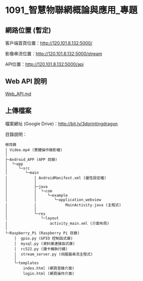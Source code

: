 # 1091_智慧物聯網概論與應用_專題

## 網路位置 (暫定)

客戶端首頁位置：http://120.101.8.132:5000/

影像串流位置：http://120.101.8.132:5000/stream

API位置：http://120.101.8.132:5000/api

## Web API 說明

[Web_API.md](Web_API.md)

## 上傳檔案
檔案網址 (Google Drive)：http://bit.ly/3dprintingdragon

目錄說明：
```
根目錄
│ Video.mp4 (實體操作錄影檔)
│
├─Android_APP (APP 目錄)
│  └─app
│     └─src
│        └─main
│            │ AndroidManifest.xml (屬性設定檔)
│            │
│            ├─java
│            │  └─com
│            │     └─example
│            │        └─application_webview
│            │             MainActivity.java (主程式)
│            │
│            └─res
│               └─layout
│                   activity_main.xml (介面布局)
│
└─Raspberry_Pi (Raspberry Pi 目錄)
    │  gpio.py (GPIO 控制函式庫)
    │  mysql.py (資料庫連接函式庫)
    │  rc522.py (讀卡機執行續)
    │  stream_server.py (伺服器串流主程式)
    │
    └─templates
        index.html (網頁登錄介面)
        login.html (網頁操作介面)
```
